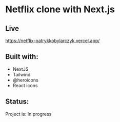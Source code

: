 # Netflix clone with Next.js

## Live
https://netflix-patrykkobylarczyk.vercel.app/


## Built with: 

- NextJS
- Tailwind
- @heroicons
- React icons

## Status:

Project is: In progress

